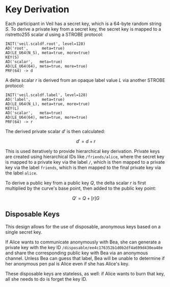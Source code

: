 # Key Derivation

Each participant in Veil has a secret key, which is a 64-byte random string $S$. To derive a private key from a secret
key, the secret key is mapped to a ristretto255 scalar $d$ using a STROBE protocol:

```text
INIT('veil.scaldf.root', level=128)
AD('root',      meta=true)
AD(LE_U64(N_S), meta=true, more=true)
KEY(S)
AD('scalar',   meta=true)
AD(LE_U64(64), meta=true, more=true)
PRF(64) -> d
```

A delta scalar $r$ is derived from an opaque label value $L$ via another STROBE protocol:

```text
INIT('veil.scaldf.label', level=128)
AD('label',     meta=true)
AD(LE_U64(N_L), meta=true, more=true)
KEY(L)
AD('scalar',   meta=true)
AD(LE_U64(64), meta=true, more=true)
PRF(64) -> r
```

The derived private scalar $d'$ is then calculated:

$$ d' = d + r $$

This is used iteratively to provide hierarchical key derivation. Private keys are created using hierarchical IDs
like `/friends/alice`, where the secret key is mapped to a private key via the label `/`, which is then mapped to a
private key via the label `friends`, which is then mapped to the final private key via the label `alice`.

To derive a public key from a public key $Q$, the delta scalar $r$ is first multiplied by the curve's base point, then
added to the public key point:

$$ Q' = Q + [r]G $$

## Disposable Keys

This design allows for the use of disposable, anonymous keys based on a single secret key.

If Alice wants to communicate anonymously with Bea, she can generate a private key with the key
ID `/disposable/ee4c176352b1d0b2df4a699d430ea48e` and share the corresponding public key with Bea via an anonymous
channel. Unless Bea can guess that label, Bea will be unable to determine if her anonymous pen pal is Alice even if she
has Alice's key.

These disposable keys are stateless, as well: if Alice wants to burn that key, all she needs to do is forget the key ID.